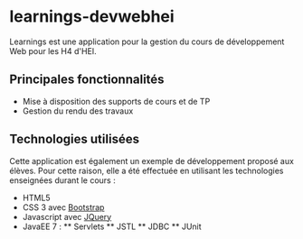 learnings-devwebhei
===================

Learnings est une application pour la gestion du cours de développement Web pour les H4 d'HEI.

Principales fonctionnalités
---------------------------
* Mise à disposition des supports de cours et de TP
* Gestion du rendu des travaux

Technologies utilisées
----------------------
Cette application est également un exemple de développement proposé aux élèves. Pour cette raison, elle a été effectuée en utilisant les technologies enseignées durant le cours :
* HTML5
* CSS 3 avec [Bootstrap](http://getbootstrap.com)
* Javascript avec [JQuery](http://jquery.com)
* JavaEE 7 :
** Servlets
** JSTL
** JDBC
** JUnit
